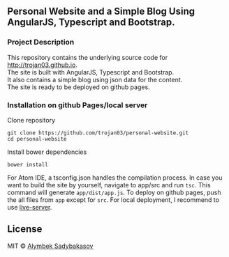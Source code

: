 ## Personal Website and a Simple Blog Using AngularJS, Typescript and Bootstrap.
### Project Description
This repository contains the underlying source code for http://trojan03.github.io.  
The site is built with AngularJS, Typescript and Bootstrap.  
It also contains a simple blog using json data for the content.  
The site is ready to be deployed on github pages.
### Installation on github Pages/local server
Clone repository
```
git clone https://github.com/trojan03/personal-website.git
cd personal-website
```
Install bower dependencies  
```
bower install
```
For Atom IDE, a tsconfig.json handles the compilation process. In case you want to build the site by yourself, navigate to app/src and run `tsc`. This command will generate `app/dist/app.js`.
To deploy on github pages, push the all files from `app` except for `src`.
For local deployment, I recommend to use [live-server](https://github.com/tapio/live-server).
## License
MIT © [Alymbek Sadybakasov](http://trojan03.github.io)
